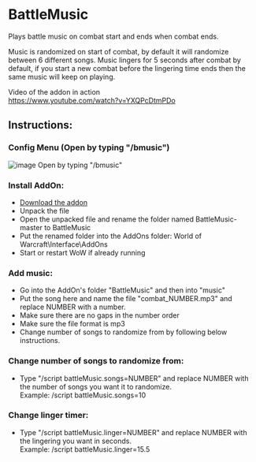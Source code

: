 # BattleMusic
Plays battle music on combat start and ends when combat ends.

Music is randomized on start of combat, by default it will randomize between 6 different songs.
Music lingers for 5 seconds after combat by default, if you start a new combat before the lingering time ends then the same music will keep on playing.

Video of the addon in action  
https://www.youtube.com/watch?v=YXQPcDtmPDo

## Instructions:

### Config Menu (Open by typing "/bmusic")
![image](https://github.com/user-attachments/assets/9db3ceef-dd3a-45fe-94fa-31e51757eb01)
Open by typing "/bmusic"  
  
### Install AddOn:
- [Download the addon](https://github.com/Fiurs-Hearth/BattleMusic/archive/refs/heads/main.zip)
- Unpack the file
- Open the unpacked file and rename the folder named BattleMusic-master to BattleMusic
- Put the renamed folder into the AddOns folder: World of Warcraft\Interface\AddOns
- Start or restart WoW if already running

### Add music:
- Go into the AddOn's folder "BattleMusic" and then into "music"
- Put the song here and name the file "combat_NUMBER.mp3" and replace NUMBER with a number.
- Make sure there are no gaps in the number order
- Make sure the file format is mp3
- Change number of songs to randomize from by following below instructions.

### Change number of songs to randomize from:
- Type "/script battleMusic.songs=NUMBER" and replace NUMBER with the number of songs you want it to randomize.  
Example: /script battleMusic.songs=10

### Change linger timer:
- Type "/script battleMusic.linger=NUMBER" and replace NUMBER with the lingering you want in seconds.  
Example: /script battleMusic.linger=15.5
